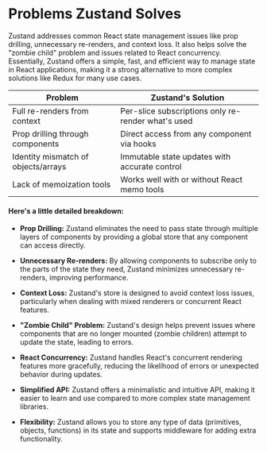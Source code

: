# Problems Zustand Solves

Zustand addresses common React state management issues like prop drilling, unnecessary re-renders, and context loss. It also helps solve the "zombie child" problem and issues related to React concurrency. Essentially, Zustand offers a simple, fast, and efficient way to manage state in React applications, making it a strong alternative to more complex solutions like Redux for many use cases.

| Problem                        | Zustand's Solution                          |
|-------------------------------|----------------------------------------------|
| Full re-renders from context  | Per-slice subscriptions only re-render what's used |
| Prop drilling through components | Direct access from any component via hooks |
| Identity mismatch of objects/arrays | Immutable state updates with accurate control |
| Lack of memoization tools     | Works well with or without React memo tools  |

#### Here's a little detailed breakdown:

- **Prop Drilling:**
Zustand eliminates the need to pass state through multiple layers of components by providing a global store that any component can access directly. 

- **Unnecessary Re-renders:**
By allowing components to subscribe only to the parts of the state they need, Zustand minimizes unnecessary re-renders, improving performance. 

- **Context Loss:**
Zustand's store is designed to avoid context loss issues, particularly when dealing with mixed renderers or concurrent React features. 

- **"Zombie Child" Problem:**
Zustand's design helps prevent issues where components that are no longer mounted (zombie children) attempt to update the state, leading to errors. 

- **React Concurrency:**
Zustand handles React's concurrent rendering features more gracefully, reducing the likelihood of errors or unexpected behavior during updates.  

- **Simplified API:**
Zustand offers a minimalistic and intuitive API, making it easier to learn and use compared to more complex state management libraries. 

- **Flexibility:**
Zustand allows you to store any type of data (primitives, objects, functions) in its state and supports middleware for adding extra functionality. 

